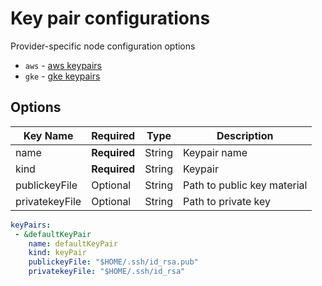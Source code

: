 # Key pair configurations
Provider-specific node configuration options

* `aws` - [aws keypairs](aws.md)
* `gke` - [gke keypairs](gke.md)


## Options
| Key Name       | Required     | Type   | Description|
| -------------- | ------------ | ------ | ---------- |
| name           | __Required__ | String | Keypair name |
| kind           | __Required__ | String | Keypair |
| publickeyFile  | Optional     | String | Path to public key material |
| privatekeyFile | Optional     | String | Path to private key |

```yaml
keyPairs:
 - &defaultKeyPair
    name: defaultKeyPair
    kind: keyPair
    publickeyFile: "$HOME/.ssh/id_rsa.pub"
    privatekeyFile: "$HOME/.ssh/id_rsa"
```
